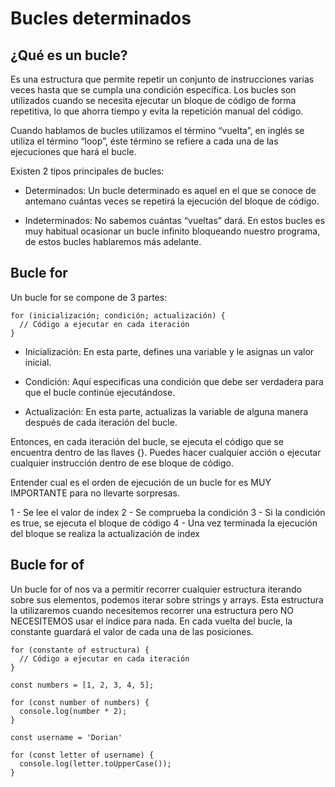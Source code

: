 # Bucles determinados

## ¿Qué es un bucle?

Es una estructura que permite repetir un conjunto de instrucciones varias veces hasta que se cumpla una condición específica. Los bucles son utilizados cuando se necesita ejecutar un bloque de código de forma repetitiva, lo que ahorra tiempo y evita la repetición manual del código.

Cuando hablamos de bucles utilizamos el término “vuelta”, en inglés se utiliza el término “loop”, éste término se refiere a cada una de las ejecuciones que hará el bucle.

Existen 2 tipos principales de bucles:

- Determinados: Un bucle determinado es aquel en el que se conoce de antemano cuántas veces se repetirá la ejecución del bloque de código.

- Indeterminados: No sabemos cuántas “vueltas” dará. En estos bucles es muy habitual ocasionar un bucle infinito bloqueando nuestro programa, de estos bucles hablaremos más adelante.

## Bucle for

Un bucle for se compone de 3 partes:

```
for (inicialización; condición; actualización) {
  // Código a ejecutar en cada iteración
}
```

- Inicialización: En esta parte, defines una variable y le asignas un valor inicial.

- Condición: Aquí especificas una condición que debe ser verdadera para que el bucle continúe ejecutándose.

- Actualización: En esta parte, actualizas la variable de alguna manera después de cada iteración del bucle.

Entonces, en cada iteración del bucle, se ejecuta el código que se encuentra dentro de las llaves {}. Puedes hacer cualquier acción o ejecutar cualquier instrucción dentro de ese bloque de código.

Entender cual es el orden de ejecución de un bucle for es MUY IMPORTANTE para no llevarte sorpresas.

1 - Se lee el valor de index
2 - Se comprueba la condición
3 - Si la condición es true, se ejecuta el bloque de código
4 - Una vez terminada la ejecución del bloque se realiza la actualización de index

## Bucle for of

Un bucle for of nos va a permitir recorrer cualquier estructura iterando sobre sus elementos, podemos iterar sobre strings y arrays.
Esta estructura la utilizaremos cuando necesitemos recorrer una estructura pero NO NECESITEMOS usar el índice para nada.
En cada vuelta del bucle, la constante guardará el valor de cada una de las posiciones.

```
for (constante of estructura) {
  // Código a ejecutar en cada iteración
}

const numbers = [1, 2, 3, 4, 5];

for (const number of numbers) {
  console.log(number * 2);
}

const username = 'Dorian'

for (const letter of username) {
  console.log(letter.toUpperCase());
}
```
